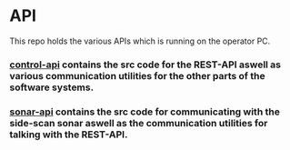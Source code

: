 # API
This repo holds the various APIs which is running on the operator PC.
### [control-api](https://github.com/Towed-ROV/api/tree/main/control-api) contains the src code for the REST-API aswell as various communication utilities for the other parts of the software systems.
### [sonar-api](https://github.com/Towed-ROV/api/tree/main/sonar-api) contains the src code for communicating with the side-scan sonar aswell as the communication utilities for talking with the REST-API.
